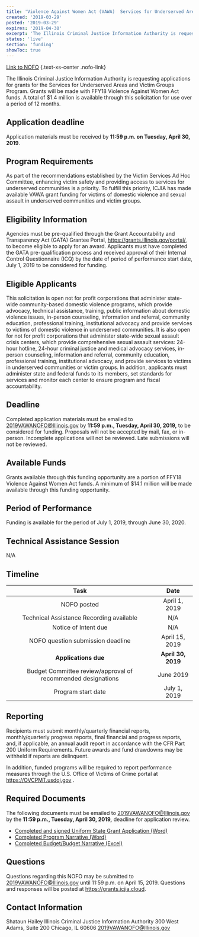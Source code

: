 ```yaml
---
title: 'Violence Against Women Act (VAWA)  Services for Underserved Areas & Victim Groups'
created: '2019-03-29'
posted: '2019-03-29'
expires: '2019-04-30'
excerpt: 'The Illinois Criminal Justice Information Authority is requesting applications for grants for the Services for Underserved Areas and Victim Groups Program. Grants will be made with FFY18 Violence Against Women Act funds. A total of $1.4 million is available through this solicitation for use over a period of 12 months. '
status: 'live'
section: 'funding'
showToc: true
---
```


[Link to NOFO](VAWANOFO.pdf) {.text-xs-center .nofo-link}

The Illinois Criminal Justice Information Authority is requesting applications for grants for the Services for Underserved Areas and Victim Groups Program. Grants will be made with FFY18 Violence Against Women Act funds. A total of $1.4 million is available through this solicitation for use over a period of 12 months.

## Application deadline

Application materials must be received by **11:59 p.m. on Tuesday, April 30, 2019**.

## Program Requirements

As part of the recommendations established by the Victim Services Ad Hoc Committee, enhancing victim safety and providing access to services for underserved communities is a priority. To fulfill this priority, ICJIA has made available VAWA grant funding for victims of domestic violence and sexual assault in underserved communities and victim groups.

## Eligibility Information

Agencies must be pre-qualified through the Grant Accountability and Transparency Act (GATA) Grantee Portal, https://grants.illinois.gov/portal/, to become eligible to apply for an award. Applicants must have completed the GATA pre-qualification process and received approval of their Internal Control Questionnaire (ICQ) by the date of period of performance start date, July 1, 2019 to be considered for funding.

## Eligible Applicants

This solicitation is open not for profit corporations that administer state-wide community-based domestic violence programs, which provide advocacy, technical assistance, training, public information about domestic violence issues, in-person counseling, information and referral, community education, professional training, institutional advocacy and provide services to victims of domestic violence in underserved communities.
It is also open for not for profit corporations that administer state-wide sexual assault crisis centers, which provide comprehensive sexual assault services: 24-hour hotline, 24-hour criminal justice and medical advocacy services, in-person counseling, information and referral, community education, professional training, institutional advocacy, and provide services to victims in underserved communities or victim groups. In addition, applicants must administer state and federal funds to its members, set standards for services and monitor each center to ensure program and fiscal accountability.

## Deadline

Completed application materials must be emailed to 2019VAWANOFO@Illinois.gov by **11:59 p.m., Tuesday, April 30, 2019,** to be considered for funding. Proposals will not be accepted by mail, fax, or in-person. Incomplete applications will not be reviewed. Late submissions will not be reviewed.

## Available Funds

Grants available through this funding opportunity are a portion of FFY18 Violence Against Women Act funds. A minimum of $14.1 million will be made available through this funding opportunity.

## Period of Performance

Funding is available for the period of July 1, 2019, through June 30, 2020.

## Technical Assistance Session

N/A

## Timeline

|                             Task                             |        Date        |
| :----------------------------------------------------------: | :----------------: |
|                         NOFO posted                          |   April 1, 2019    |
|           Technical Assistance Recording available           |        N/A         |
|                     Notice of Intent due                     |        N/A         |
|              NOFO question submission deadline               |   April 15, 2019   |
|                     **Applications due**                     | **April 30, 2019** |
| Budget Committee review/approval of recommended designations |     June 2019      |
|                      Program start date                      |    July 1, 2019    |

## Reporting

Recipients must submit monthly/quarterly financial reports, monthly/quarterly progress reports, final financial and progress reports, and, if applicable, an annual audit report in accordance with the CFR Part 200 Uniform Requirements. Future awards and fund drawdowns may be withheld if reports are delinquent.

In addition, funded programs will be required to report performance measures through the U.S. Office of Victims of Crime portal at https://OVCPMT.usdoj.gov .

## Required Documents

The following documents must be emailed to 2019VAWANOFO@Illinois.gov by the **11:59 p.m., Tuesday, April 30, 2019,** deadline for application review.

- [Completed and signed Uniform State Grant Application (Word)](VAWAApplication.pdf)
- [Completed Program Narrative (Word)](VAWAProgramNarrative.docx)
- [Completed Budget/Budget Narrative (Excel)](VAWABudget.xlsx)

## Questions

Questions regarding this NOFO may be submitted to 2019VAWANOFO@Illinois.gov until 11:59 p.m. on April 15, 2019. Questions and responses will be posted at https://grants.icjia.cloud.

## Contact Information

Shataun Hailey
Illinois Criminal Justice Information Authority
300 West Adams, Suite 200
Chicago, IL 60606
2019VAWANOFO@Illinois.gov
